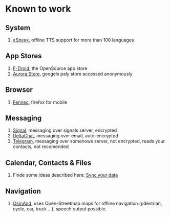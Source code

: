 # Known to work
## System
1. [eSpeak](ESpeak.md), offline TTS support for more than 100 languages

## App Stores

1. [F-Droid](F-Droid.md), the OpenSource app store
2. [Aurora Store](AuroraStore.md), googels paly store accessed anonymously

## Browser

1. [Fennec](Fennec.md), firefox for mobile

## Messaging

1. [Signal](Signal.md), messaging over signals server, encrypted
2. [DeltaChat](DeltaChat.md), messaging over email, auto-encrypted
3. [Telegram](Telegram.md), messaging over somehows server, not encrypted, reads your contacts, not recomended

## Calendar, Contacts & Files

1. Finde some ideas described here: [Sync your data](sync_calendar.md)

## Navigation

1. [OsmAnd](OsmAnd.md), uses Open-Streetmap maps for offline navigation (pdestrian, cycle, car, truck ...), speech output possible.